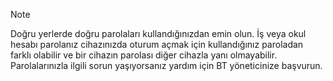   > [!NOTE]
  > Doğru yerlerde doğru parolaları kullandığınızdan emin olun. İş veya okul hesabı parolanız cihazınızda oturum açmak için kullandığınız paroladan farklı olabilir ve bir cihazın parolası diğer cihazla yanı olmayabilir. Parolalarınızla ilgili sorun yaşıyorsanız yardım için BT yöneticinize başvurun.
